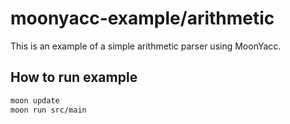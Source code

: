 # moonyacc-example/arithmetic

This is an example of a simple arithmetic parser using MoonYacc.

## How to run example

```bash
moon update
moon run src/main
```
